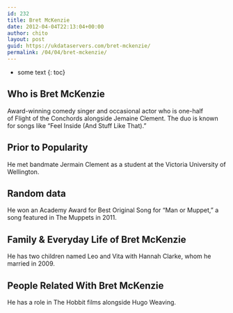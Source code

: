 ```yaml
---
id: 232
title: Bret McKenzie
date: 2012-04-04T22:13:04+00:00
author: chito
layout: post
guid: https://ukdataservers.com/bret-mckenzie/
permalink: /04/04/bret-mckenzie/
---
```


* some text
{: toc}


## Who is  Bret McKenzie
                  
                  
                  
Award-winning comedy singer and occasional actor who is one-half of Flight of the Conchords alongside Jemaine Clement. The duo is known for songs like &#8220;Feel Inside (And Stuff Like That).&#8221;
                  
                
                
                
## Prior to Popularity 
                  
                  
                  
He met bandmate Jermain Clement as a student at the Victoria University of Wellington.
                  
                
                
                
## Random data 
                  
                  
                  
He won an Academy Award for Best Original Song for &#8220;Man or Muppet,&#8221; a song featured in The Muppets in 2011.
                  
                
                
                
## Family & Everyday Life of Bret McKenzie
                  
                  
                  
He has two children named Leo and Vita with Hannah Clarke, whom he married in 2009.
                  
                
                
                
## People Related With  Bret McKenzie
                  
                  
                  
He has a role in The Hobbit films alongside Hugo Weaving.
                  
                
              
            
          
          
          
    
    
  
